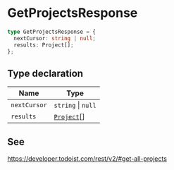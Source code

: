 # GetProjectsResponse

```ts
type GetProjectsResponse = {
  nextCursor: string | null;
  results: Project[];
};
```

## Type declaration

| Name | Type |
| ------ | ------ |
| <a id="nextcursor"></a> `nextCursor` | `string` \| `null` |
| <a id="results"></a> `results` | [`Project`](../interfaces/Project.md)[] |

## See

https://developer.todoist.com/rest/v2/#get-all-projects
